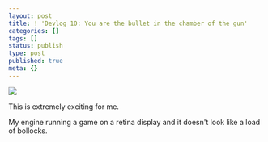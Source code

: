 ```yaml
---
layout: post
title: ! 'Devlog 10: You are the bullet in the chamber of the gun'
categories: []
tags: []
status: publish
type: post
published: true
meta: {}
---
```


![](http://static.squarespace.com/static/5008d3c6c4aa6450352d944f/5008dbcce4b0d0f89531ae7e/51bf6fd6e4b0a897bf54ef93/1371500508294/Screen%20Shot%202013-06-17%20at%2016.19.52%20.PNG.52%20.PNG?format=original)

This is extremely exciting for me.

My engine running a game on a retina display and it doesn't look like a load of bollocks.
